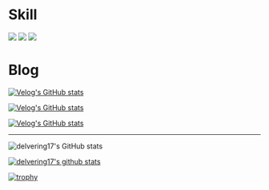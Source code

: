 


# Skill
<div> 
 <img src="https://img.shields.io/badge/Java-007396? style=flat-square&logo=Java&logoColor=white"/>
 
 <img src="https://img.shields.io/badge/Kotlin-black? style=flat-square&logo=Kotlin&logoColor=7F52FF"/>
 
 <img src="https://img.shields.io/badge/Android-white? style=flat-square&logo=Android&logoColor=3DDC84"/>

</div>

# Blog

<div>  
 
 [![Velog's GitHub stats](https://velog-readme-stats.vercel.app/api?name=delvering17)](https://velog.io/@delvering17)

 [![Velog's GitHub stats](https://velog-readme-stats.vercel.app/api?name=delvering17)](https://github.com/eungyeole/velog-readme-stats)

 
 [![Velog's GitHub stats](https://velog-readme-stats.vercel.app/api/badge?name=delvering17)](https://velog.io/@delvering17) 
 
</div>

---

<div>
 
![delvering17's GitHub stats](https://github-readme-stats.vercel.app/api?username=delvering17&theme=dark&show_icons=true)

[![delvering17's github stats](https://github-readme-stats.vercel.app/api/top-langs/?username=delvering17&show_icons=true&hide_border=true&title_color=dark&icon_color=004386&layout=compact)](https://github.com/delvering17)


[![trophy](https://github-profile-trophy.vercel.app/?username=delvering17)](https://github.com/ryo-ma/github-profile-trophy)
</div>
